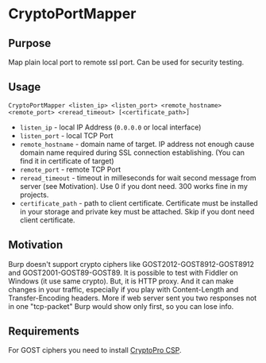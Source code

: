 # CryptoPortMapper

## Purpose

Map plain local port to remote ssl port. Can be used for security testing.

## Usage

`CryptoPortMapper <listen_ip> <listen_port> <remote_hostname> <remote_port> <reread_timeout> [<certificate_path>]`

- `listen_ip` - local IP Address (`0.0.0.0` or local interface)
- `listen_port` - local TCP Port
- `remote_hostname` - domain name of target. IP address not enough cause domain name required during SSL connection establishing. (You can find it in certificate of target)
- `remote_port` - remote TCP Port
- `reread_timeout` - timeout in milleseconds for wait second message from server (see Motivation). Use 0 if you dont need. 300 works fine in my projects.
- `certificate_path` - path to client certificate. Certificate must be installed in your storage and private key must be attached. Skip if you dont need client certificate. 

## Motivation

Burp doesn't support crypto ciphers like GOST2012-GOST8912-GOST8912 and GOST2001-GOST89-GOST89. It is possible to test with Fiddler on Windows (it use same crypto). But, it is HTTP proxy. And it can make changes in your traffic, especially if you play with Content-Length and Transfer-Encoding headers. More if web server sent you two responses not in one "tcp-packet" Burp would show only first, so you can lose info.

## Requirements

For GOST ciphers you need to install [CryptoPro CSP](https://www.cryptopro.ru/products/csp).

